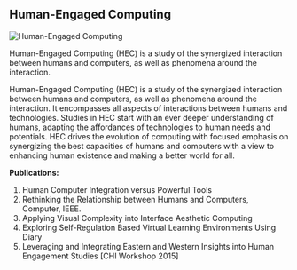 ## Human-Engaged Computing
![ Human-Engaged Computing](https://farm1.staticflickr.com/832/41526360894_47cc5e11e1_b.jpg)

Human-Engaged Computing (HEC) is a study of the synergized interaction between humans and computers, as well as phenomena around the interaction.


Human-Engaged Computing (HEC) is a study of the synergized interaction between humans and computers, as well as phenomena around the interaction. It encompasses all aspects of interactions between humans and technologies. Studies in HEC start with an ever deeper understanding of humans, adapting the affordances of technologies to human needs and potentials. HEC drives the evolution of computing with focused emphasis on synergizing the best capacities of humans and computers with a view to enhancing human existence and making a better world for all.


**Publications:**

1. Human Computer Integration versus Powerful Tools
2. Rethinking the Relationship between Humans and Computers, Computer, IEEE.
3. Applying Visual Complexity into Interface Aesthetic Computing
4. Exploring Self-Regulation Based Virtual Learning Environments Using Diary
5. Leveraging and Integrating Eastern and Western Insights into Human Engagement Studies [CHI Workshop 2015]